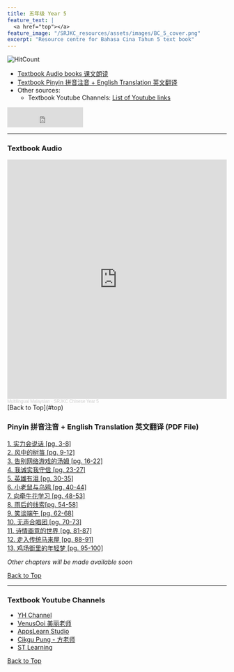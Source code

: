 ```yaml
---
title: 五年级 Year 5 
feature_text: |
  <a href="top"></a>
feature_image: "/SRJKC_resources/assets/images/BC_5_cover.png"
excerpt: "Resource centre for Bahasa Cina Tahun 5 text book"
---
```

![HitCount](https://hits.dwyl.com/multilingual-malaysian/SRJKC_resources.svg?style=flat)

- [Textbook Audio books 课文朗读](#audio)
- [Textbook Pinyin 拼音注音 + English Translation 英文翻译](#pinyin)
- Other sources:
  - Textbook Youtube Channels: [List of Youtube links](#videos)

<iframe src="https://www.facebook.com/plugins/like.php?href=https%3A%2F%2Fmultilingual-malaysian.github.io%2FSRJKC_resources%2Fyear5%2F&width=174&layout=button_count&action=like&size=large&share=true&height=46&appId" width="174" height="46" style="border:none;overflow:hidden" scrolling="no" frameborder="0" allowfullscreen="true" allow="autoplay; clipboard-write; encrypted-media; picture-in-picture; web-share"></iframe>

---

### Textbook Audio <a name="audio"></a>
<iframe width="100%" height="550" scrolling="no" frameborder="yes" allow="autoplay" src="https://w.soundcloud.com/player/?url=https%3A//api.soundcloud.com/playlists/1494650551&color=%23b0aa78&auto_play=false&hide_related=false&show_comments=false&show_user=false&show_reposts=false&show_teaser=false"></iframe><div style="font-size: 10px; color: #cccccc;line-break: anywhere;word-break: normal;overflow: hidden;white-space: nowrap;text-overflow: ellipsis; font-family: Interstate,Lucida Grande,Lucida Sans Unicode,Lucida Sans,Garuda,Verdana,Tahoma,sans-serif;font-weight: 100;"><a href="https://soundcloud.com/multilingual-malaysian" title="Multilingual Malaysian" target="_blank" style="color: #cccccc; text-decoration: none;">Multilingual Malaysian</a> · <a href="https://soundcloud.com/multilingual-malaysian/sets/srjkc-chinese-year-5" title="SRJKC Chinese Year 5" target="_blank" style="color: #cccccc; text-decoration: none;">SRJKC Chinese Year 5</a></div>
[Back to Top](#top)

### Pinyin 拼音注音 + English Translation 英文翻译 (PDF File) <a name="pinyin"></a>
<a href="/SRJKC_resources/doc/year5/year5_text1.pdf" target="_blank">1. 实力会说话 [pg. 3-8]</a>\
<a href="/SRJKC_resources/doc/year5/year5_text2.pdf" target="_blank">2. 风中的树苗 [pg. 9-12]</a>\
<a href="/SRJKC_resources/doc/year5/year5_text3.pdf" target="_blank">3. 告别网络游戏的汤姆 [pg. 16-22]</a>\
<a href="/SRJKC_resources/doc/year5/year5_text4.pdf" target="_blank">4. 我诚实我守信 [pg. 23-27]</a>\
<a href="/SRJKC_resources/doc/year5/year5_text5.pdf" target="_blank">5. 英雄有泪 [pg. 30-35]</a>\
<a href="/SRJKC_resources/doc/year5/year5_text6.pdf" target="_blank">6. 小老鼠与乌鸦 [pg. 40-44]</a>\
<a href="/SRJKC_resources/doc/year5/year5_text7.pdf" target="_blank">7. 向牵牛花学习 [pg. 48-53]</a>\
<a href="/SRJKC_resources/doc/year5/year5_text8.pdf" target="_blank">8. 雨后的线索[pg. 54-58]</a>\
<a href="/SRJKC_resources/doc/year5/year5_text9.pdf" target="_blank">9. 笑谈端午 [pg. 62-68]</a>\
<a href="/SRJKC_resources/doc/year5/year5_text10.pdf" target="_blank">10. 无声合唱团 [pg. 70-73]</a>\
<a href="/SRJKC_resources/doc/year5/year5_text11.pdf" target="_blank">11. 诗情画意的世界 [pg. 81-87]</a>\
<a href="/SRJKC_resources/doc/year5/year5_text12.pdf" target="_blank">12. 走入传统马来屋 [pg. 88-91]</a>\
<a href="/SRJKC_resources/doc/year5/year5_text13.pdf" target="_blank">13. 鸡场街里的年轻梦 [pg. 95-100]</a>

_Other chapters will be made available soon_

[Back to Top](#top)

----
### Textbook Youtube Channels<a name="videos"></a>
- [YH Channel](https://youtube.com/playlist?list=PL5o5V0axbg-OHJ7A9EjH-w758iwJszXoC)
- [VenusOoi 美丽老师](https://youtube.com/playlist?list=PL4gfU1R9rYSGomUMo9eDc3pFxMBecEZhg)
- [AppsLearn Studio](https://youtube.com/playlist?list=PL3Y7BEk2qJAs_q0X_6Krk3dIkpV-hUKV7)
- [Cikgu Pung - 方老师](https://youtube.com/playlist?list=PLeyRyduWLbPmOkTqMRNtO5pqD-eW0FjfZ)
- [ST Learning](https://youtube.com/playlist?list=PLWHj6qMvhaStSIZ2ZYv3vjPTAmXrOlrmy)

[Back to Top](#top)
